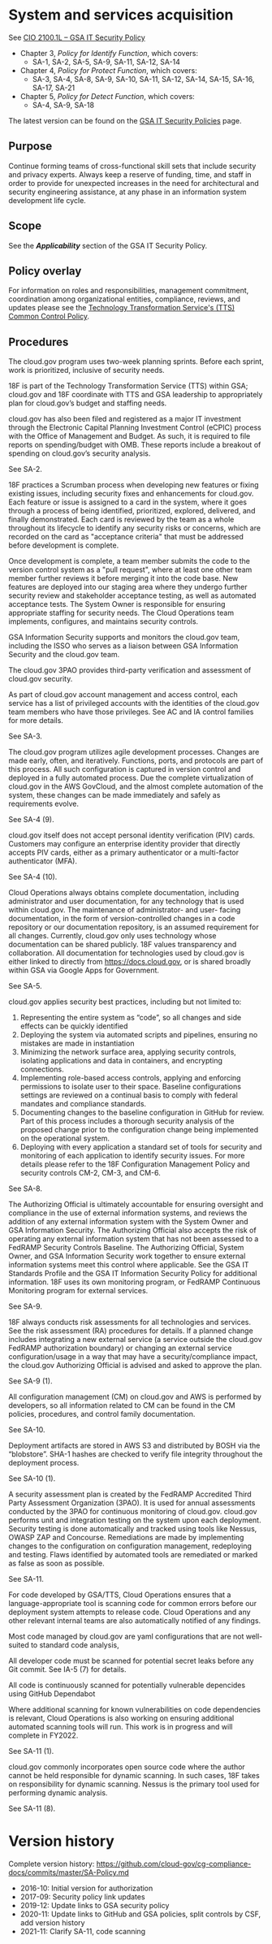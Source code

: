 # System and services acquisition

See [CIO 2100.1L – GSA IT Security Policy](https://www.gsa.gov/cdnstatic/CIO_2100_1L_CHGE_1_CC040905_signed_PDF_version_7-15-2019.pdf) 

* Chapter 3, _Policy for Identify Function_, which covers:
  * SA-1, SA-2, SA-5, SA-9, SA-11, SA-12, SA-14
* Chapter 4, _Policy for Protect Function_, which covers:
  * SA-3, SA-4, SA-8, SA-9, SA-10, SA-11, SA-12, SA-14, SA-15, SA-16, SA-17, SA-21
* Chapter 5, _Policy for Detect Function_, which covers:
  * SA-4, SA-9, SA-18

The latest version can be found on the [GSA IT Security Policies](https://www.gsa.gov/about-us/organization/office-of-the-chief-information-officer/chief-information-security-officer-ciso/it-security-policies) page.

## Purpose

Continue forming teams of cross-functional skill sets that include security and privacy experts. Always keep a reserve of funding, time, and staff in order to provide for unexpected increases in the need for  architectural and security engineering assistance, at any phase in an information system development life cycle.

## Scope

See the **_Applicability_** section of the GSA IT Security Policy.

## Policy overlay

For information on roles and responsibilities, management commitment, coordination among organizational entities, compliance, reviews, and updates please see the [Technology Transformation Service's (TTS) Common Control Policy](https://github.com/cloud-gov/cg-compliance-docs/blob/master/TTS-Common-Control-Policy.md).

## Procedures

The cloud.gov program uses two-week planning sprints. Before each sprint, work is prioritized, inclusive of security needs.

18F is part of the Technology Transformation Service (TTS) within GSA; cloud.gov and 18F coordinate with TTS and GSA leadership to appropriately plan for cloud.gov’s budget and staffing needs.

cloud.gov has also been filed and registered as a major IT investment through the Electronic Capital Planning Investment Control (eCPIC) process with the Office of Management and Budget. As such, it is required to file reports on spending/budget with OMB. These reports include a breakout of spending on cloud.gov’s security analysis.

See SA-2.

18F practices a Scrumban process when developing new features or fixing existing issues, including security fixes and enhancements for cloud.gov.  Each feature or issue is assigned to a card in the system, where it goes through a process of being identified, prioritized, explored, delivered, and finally demonstrated. Each card is reviewed by the team as a whole throughout its lifecycle to identify any security risks or concerns, which are recorded on the card as "acceptance criteria" that must be addressed before development is complete.

Once development is complete, a team member submits the code to the version control system as a "pull request", where at least one other team member further reviews it before merging it into the code base.  New features are deployed into our staging area where they undergo further security review and stakeholder acceptance testing, as well as automated acceptance tests.
The System Owner is responsible for ensuring appropriate staffing for security needs. The Cloud Operations team implements, configures, and maintains security controls.

GSA Information Security supports and monitors the cloud.gov team, including the ISSO who serves as a liaison between GSA Information Security and the cloud.gov team.

The cloud.gov 3PAO provides third-party verification and assessment of cloud.gov security.

As part of cloud.gov account management and access control, each service has a list of privileged accounts with the identities of the cloud.gov team members who have those privileges. See AC and IA control families for more details.

See SA-3.

The cloud.gov program utilizes agile development processes. Changes are made early, often, and iteratively. Functions, ports, and protocols are part of this process. All such configuration is captured in version control and deployed in a fully automated process. Due the complete virtualization of cloud.gov in the AWS GovCloud, and the almost complete automation of the system, these changes can be made immediately and safely as requirements evolve.

See SA-4 (9).

cloud.gov itself does not accept personal identity verification (PIV) cards. Customers may configure an enterprise identity provider that directly accepts PIV cards, either as a primary authenticator or a multi-factor authenticator (MFA).

See SA-4 (10).

Cloud Operations always obtains complete documentation, including administrator and user documentation, for any technology that is used within cloud.gov. The maintenance of administrator- and user- facing documentation, in the form of version-controlled changes in a code repository or our documentation repository, is an assumed requirement for all changes. Currently, cloud.gov only uses technology whose documentation can be shared publicly.
18F values transparency and collaboration. All documentation for technologies used by cloud.gov is either linked to directly from https://docs.cloud.gov, or is shared broadly within GSA via Google Apps for Government.

See SA-5.

cloud.gov applies security best practices, including but not limited to:

1.	Representing the entire system as “code”, so all changes and side effects can be quickly identified
2.	Deploying the system via automated scripts and pipelines, ensuring no mistakes are made in instantiation
3.	Minimizing the network surface area, applying security controls, isolating applications and data in containers, and encrypting connections.
4.	Implementing role-based access controls, applying and enforcing permissions to isolate user to their space.  Baseline configurations settings are reviewed on a continual basis to comply with federal mandates and compliance standards.
5.	Documenting changes to the baseline configuration in GitHub for review. Part of this process includes a thorough security analysis of the proposed change prior to the configuration change being implemented on the operational system.
6.	Deploying with every application a standard set of tools for security and monitoring of each application to identify security issues.
For more details please refer to the 18F Configuration Management Policy and security controls CM-2, CM-3, and CM-6.

See SA-8.

The Authorizing Official is ultimately accountable for ensuring oversight and compliance in the use of external information systems, and reviews the addition of any external information system with the System Owner and GSA Information Security. The Authorizing Official also accepts the risk of operating any external information system that has not been assessed to a FedRAMP Security Controls Baseline.
The Authorizing Official, System Owner, and GSA Information Security work together to ensure external information systems meet this control where applicable. See the GSA IT Standards Profile and the GSA IT Information Security Policy for additional information.
18F uses its own monitoring program, or FedRAMP Continuous Monitoring program for external services.

See SA-9.

18F always conducts risk assessments for all technologies and services. See the risk assessment (RA) procedures for details. If a planned change includes integrating a new external service (a service outside the cloud.gov FedRAMP authorization boundary) or changing an external service configuration/usage in a way that may have a security/compliance impact, the cloud.gov Authorizing Official is advised and asked to approve the plan.

See SA-9 (1).

All configuration management (CM) on cloud.gov and AWS is performed by developers, so all information related to CM can be found in the CM policies, procedures, and control family documentation.

See SA-10.

Deployment artifacts are stored in AWS S3 and distributed by BOSH via the “blobstore”. SHA-1 hashes are checked to verify file integrity throughout the deployment process.

See SA-10 (1).

A security assessment plan is created by the FedRAMP Accredited Third Party Assessment Organization (3PAO). It is used for annual assessments conducted by the 3PAO for continuous monitoring of cloud.gov. cloud.gov performs unit and integration testing on the system upon each deployment. Security testing is done automatically and tracked using tools like Nessus, OWASP ZAP and Concourse. Remediations are made by implementing changes to the configuration on configuration management, redeploying and testing. Flaws identified by automated tools are remediated or marked as false as soon as possible.

See SA-11.


For code developed by GSA/TTS, Cloud Operations ensures that a
language-appropriate tool is scanning code for common errors before
our deployment system attempts to release code.  Cloud Operations
and any other relevant internal teams are also automatically notified
of any findings.

Most code managed by cloud.gov are yaml configurations that are not
well-suited to standard code analysis, 

All developer code must be scanned for potential secret leaks before any Git
commit. See IA-5 (7) for details.

All code is continuously scanned for potentially vulnerable depencides
using GitHub Dependabot

Where additional scanning for known vulnerabilities on code
dependencies is relevant, Cloud Operations is also working on
ensuring additional automated scanning tools will run. This work
is in progress and will complete in FY2022.

See SA-11 (1).

cloud.gov commonly incorporates open source code where the author cannot be held responsible for dynamic scanning. In such cases, 18F takes on responsibility for dynamic scanning. Nessus is the primary tool used for performing dynamic analysis.

See SA-11 (8).


# Version history

Complete version history: https://github.com/cloud-gov/cg-compliance-docs/commits/master/SA-Policy.md

* 2016-10: Initial version for authorization
* 2017-09: Security policy link updates
* 2019-12: Update links to GSA security policy
* 2020-11: Update links to GitHub and GSA policies, split controls by CSF, add version history
* 2021-11: Clarify SA-11, code scanning
